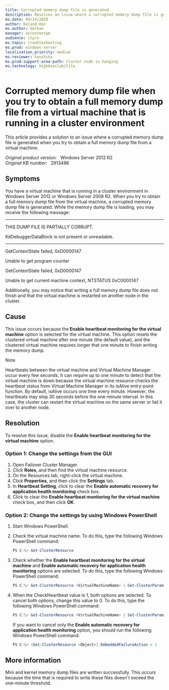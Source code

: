 ```yaml
---
title: Corrupted memory dump file is generated
description: Resolves an issue where a corrupted memory dump file is generated when you try to obtain a full memory dump file from a virtual machine.
ms.date: 09/14/2020
author: Deland-Han
ms.author: delhan
manager: dscontentpm
audience: itpro
ms.topic: troubleshooting
ms.prod: windows-server
localization_priority: medium
ms.reviewer: kaushika
ms.prod-support-area-path: Cluster node is hanging
ms.technology: HighAvailability 
---
```

# Corrupted memory dump file when you try to obtain a full memory dump file from a virtual machine that is running in a cluster environment

This article provides a solution to an issue where a corrupted memory dump file is generated when you try to obtain a full memory dump file from a virtual machine.

_Original product version:_ &nbsp; Windows Server 2012 R2  
_Original KB number:_ &nbsp; 2913486

## Symptoms

You have a virtual machine that is running in a cluster environment in Windows Server 2012 or Windows Server 2008 R2. When you try to obtain a full memory dump file from the virtual machine, a corrupted memory dump file is generated. While the memory dump file is loading, you may receive the following message:

**************************************************************************

THIS DUMP FILE IS PARTIALLY CORRUPT.

KdDebuggerDataBlock is not present or unreadable.

**************************************************************************

GetContextState failed, 0xD0000147

Unable to get program counter

GetContextState failed, 0xD0000147

Unable to get current machine context, NTSTATUS 0xC0000147

Additionally, you may notice that writing a full memory dump file does not finish and that the virtual machine is restarted on another node in the cluster.

## Cause

This issue occurs because the **Enable heartbeat monitoring for the virtual machine**  option is selected for the virtual machine. This option resets the clustered virtual machine after one minute (the default value), and the clustered virtual machine requires longer that one minute to finish writing the memory dump.

> [!NOTE]
> Heartbeats between the virtual machine and Virtual Machine Manager occur every few seconds. It can require up to one minute to detect that the virtual machine is down because the virtual machine resource checks the heartbeat status from Virtual Machine Manager in its isAlive  entry-point function. By default, isAlive  occurs one time every minute. However, the heartbeats may stop 30 seconds before the one-minute interval. In this case, the cluster can restart the virtual machine on the same server or fail it over to another node.

## Resolution

To resolve this issue, disable the **Enable heartbeat monitoring for the virtual machine** option.

### Option 1: Change the settings from the GUI

1. Open Failover Cluster Manager.
2. Click **Roles**, and then find the virtual machine resource. 
3. On the Resources tab, right-click the virtual machine. 
4. Click **Properties**, and then click the **Settings**  tab.
5. In **Heartbeat Setting**, click to clear the **Enable automatic recovery for application health monitoring**  check box.
6. Click to clear the **Enable heartbeat monitoring for the virtual machine**  check box, and then click **OK**.

### Option 2: Change the settings by using Windows PowerShell

1. Start Windows PowerShell.
2. Check the virtual machine name. To do this, type the following Windows PowerShell command:

    ```powershell
    PS C:\> Get-ClusterResource
    ```

3. Check whether the **Enable heartbeat monitoring for the virtual machine**  and **Enable automatic recovery for application health monitoring**  options are selected. To do this, type the following Windows PowerShell command:

    ```powershell
    PS C:\> Get-ClusterResource <VirtualMachineName> | Get-ClusterParameter CheckHeartbeat
    ```

4. When the CheckHeartbeat value is 1, both options are selected. To cancel both options, change this value to 0. To do this, type the following Windows PowerShell command:

    ```powershell
    PS C:\> Get-ClusterResource <VirtualMachineName> | Set-ClusterParameter CheckHeartbeat 0
    ```

    If you want to cancel only the **Enable automatic recovery for application health monitoring**  option, you should run the following Windows PowerShell command:

    ```powershell
    PS C:\> (Get-ClusterResource <Object>).EmbeddedFailureAction = 1
    ```

## More information

Mini and kernel memory dump files are written successfully. This occurs because the time that is required to write these files doesn't exceed the one-minute threshold.
